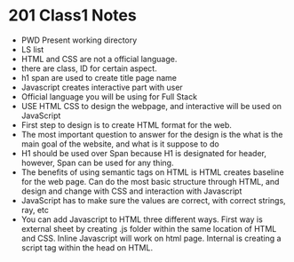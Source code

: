# 201 Class1 Notes
- PWD Present working directory
- LS list
- HTML and CSS are not a official language.
- there are class, ID for certain aspect.
- h1 span are used to create title page name
- Javascript creates interactive part with user
- Official language you will be using for Full Stack
- USE HTML CSS to design the webpage, and interactive will be used on JavaScript
- First step to design is to create HTML format for the web.
- The most important question to answer for the design is the what is the main goal of the website, and what is it suppose to do
- H1 should be used over Span because H1 is designated for header, however, Span can be used for any thing.
- The benefits of using semantic tags on HTML is HTML creates baseline for the web page. Can do the most basic structure through HTML, and design and change with CSS and interaction with Javascript
- JavaScript has to make sure the values are correct, with correct strings, ray, etc
- You can add Javascript to HTML three different ways. First way is external sheet by creating .js folder within the same location of HTML and CSS. Inline Javascript will work on html page. Internal is creating a script tag within the head on HTML.